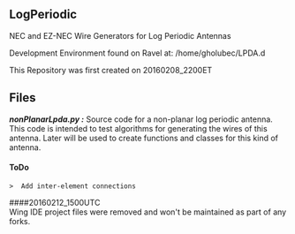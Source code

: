 ## LogPeriodic
NEC and EZ-NEC Wire Generators for Log Periodic Antennas

Development Environment found on Ravel at:
/home/gholubec/LPDA.d

This Repository was first created on 20160208_2200ET

## Files
***nonPlanarLpda.py :***
Source code for a non-planar log periodic antenna. This code is intended to test algorithms for generating the wires of this antenna. Later will be used to create functions and classes for this kind of antenna.
#### ToDo  
    >  Add inter-element connections    

####20160212_1500UTC  
Wing IDE project files were removed and won't be maintained as part of any forks.  
